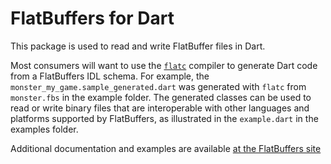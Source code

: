 # FlatBuffers for Dart

This package is used to read and write FlatBuffer files in Dart.

Most consumers will want to use the [`flatc`](https://github.com/google/flatbuffers)
compiler to generate Dart code from a FlatBuffers IDL schema.  For example, the
`monster_my_game.sample_generated.dart` was generated with `flatc` from
`monster.fbs` in the example folder. The generated classes can be used to read
or write binary files that are interoperable with other languages and platforms
supported by FlatBuffers, as illustrated in the `example.dart` in the
examples folder.

Additional documentation and examples are available [at the FlatBuffers site](https://google.github.io/flatbuffers/index.html)
